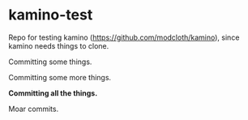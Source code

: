 kamino-test
===========

Repo for testing kamino (https://github.com/modcloth/kamino), since kamino needs things to clone.

Committing some things.

Committing some more things.

**Committing all the things.**

Moar commits.
